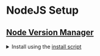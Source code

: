 # NodeJS Setup

## [Node Version Manager](https://github.com/nvm-sh/nvm)

<details><summary>Install using the <a href="https://github.com/nvm-sh/nvm#install--update-script">install script</a></summary>

```bash
$ curl -o- https://raw.githubusercontent.com/nvm-sh/nvm/v0.35.1/install.sh | zsh
  % Total    % Received % Xferd  Average Speed   Time    Time     Time  Current
                                 Dload  Upload   Total   Spent    Left  Speed
100 13527  100 13527    0     0  30534      0 --:--:-- --:--:-- --:--:-- 30466
=> Downloading nvm from git to '/Users/zain/.nvm'
=> Cloning into '/Users/zain/.nvm'...
remote: Enumerating objects: 286, done.
remote: Counting objects: 100% (286/286), done.
remote: Compressing objects: 100% (256/256), done.
remote: Total 286 (delta 34), reused 93 (delta 17), pack-reused 0
Receiving objects: 100% (286/286), 146.21 KiB | 296.00 KiB/s, done.
Resolving deltas: 100% (34/34), done.
=> Compressing and cleaning up git repository

=> Appending nvm source string to /Users/zain/.zshrc
=> Appending bash_completion source string to /Users/zain/.zshrc
=> Close and reopen your terminal to start using nvm or run the following to use it now:

export NVM_DIR="$HOME/.nvm"
[ -s "$NVM_DIR/nvm.sh" ] && . "$NVM_DIR/nvm.sh"  # This loads nvm
[ -s "$NVM_DIR/bash_completion" ] && . "$NVM_DIR/bash_completion"  # This loads nvm bash_completion
```

</details>
